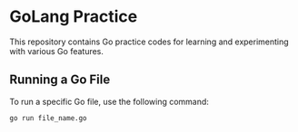 # GoLang Practice  

This repository contains Go practice codes for learning and experimenting with various Go features.  

## Running a Go File  

To run a specific Go file, use the following command:  

```sh
go run file_name.go
